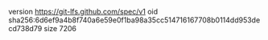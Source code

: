 version https://git-lfs.github.com/spec/v1
oid sha256:6d6ef9a4b8f740a6e59e0f1ba98a35cc514716167708b0114dd953decd738d79
size 7206
